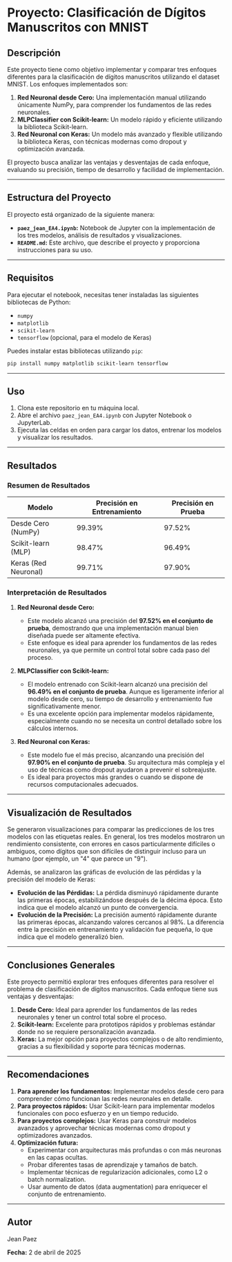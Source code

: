# Proyecto: Clasificación de Dígitos Manuscritos con MNIST

## Descripción

Este proyecto tiene como objetivo implementar y comparar tres enfoques diferentes para la clasificación de dígitos manuscritos utilizando el dataset MNIST. Los enfoques implementados son:

1. **Red Neuronal desde Cero:** Una implementación manual utilizando únicamente NumPy, para comprender los fundamentos de las redes neuronales.
2. **MLPClassifier con Scikit-learn:** Un modelo rápido y eficiente utilizando la biblioteca Scikit-learn.
3. **Red Neuronal con Keras:** Un modelo más avanzado y flexible utilizando la biblioteca Keras, con técnicas modernas como dropout y optimización avanzada.

El proyecto busca analizar las ventajas y desventajas de cada enfoque, evaluando su precisión, tiempo de desarrollo y facilidad de implementación.

---

## Estructura del Proyecto

El proyecto está organizado de la siguiente manera:

- **`paez_jean_EA4.ipynb`:** Notebook de Jupyter con la implementación de los tres modelos, análisis de resultados y visualizaciones.
- **`README.md`:** Este archivo, que describe el proyecto y proporciona instrucciones para su uso.

---

## Requisitos

Para ejecutar el notebook, necesitas tener instaladas las siguientes bibliotecas de Python:

- `numpy`
- `matplotlib`
- `scikit-learn`
- `tensorflow` (opcional, para el modelo de Keras)

Puedes instalar estas bibliotecas utilizando `pip`:

```bash
pip install numpy matplotlib scikit-learn tensorflow
```

---

## Uso

1. Clona este repositorio en tu máquina local.
2. Abre el archivo `paez_jean_EA4.ipynb` con Jupyter Notebook o JupyterLab.
3. Ejecuta las celdas en orden para cargar los datos, entrenar los modelos y visualizar los resultados.

---

## Resultados

### Resumen de Resultados

| Modelo                  | Precisión en Entrenamiento | Precisión en Prueba |
|-------------------------|----------------------------|---------------------|
| Desde Cero (NumPy)      | 99.39%                    | 97.52%             |
| Scikit-learn (MLP)      | 98.47%                    | 96.49%             |
| Keras (Red Neuronal)    | 99.71%                    | 97.90%             |

### Interpretación de Resultados

1. **Red Neuronal desde Cero:**
   - Este modelo alcanzó una precisión del **97.52% en el conjunto de prueba**, demostrando que una implementación manual bien diseñada puede ser altamente efectiva.
   - Este enfoque es ideal para aprender los fundamentos de las redes neuronales, ya que permite un control total sobre cada paso del proceso.

2. **MLPClassifier con Scikit-learn:**
   - El modelo entrenado con Scikit-learn alcanzó una precisión del **96.49% en el conjunto de prueba**. Aunque es ligeramente inferior al modelo desde cero, su tiempo de desarrollo y entrenamiento fue significativamente menor.
   - Es una excelente opción para implementar modelos rápidamente, especialmente cuando no se necesita un control detallado sobre los cálculos internos.

3. **Red Neuronal con Keras:**
   - Este modelo fue el más preciso, alcanzando una precisión del **97.90% en el conjunto de prueba**. Su arquitectura más compleja y el uso de técnicas como dropout ayudaron a prevenir el sobreajuste.
   - Es ideal para proyectos más grandes o cuando se dispone de recursos computacionales adecuados.

---

## Visualización de Resultados

Se generaron visualizaciones para comparar las predicciones de los tres modelos con las etiquetas reales. En general, los tres modelos mostraron un rendimiento consistente, con errores en casos particularmente difíciles o ambiguos, como dígitos que son difíciles de distinguir incluso para un humano (por ejemplo, un "4" que parece un "9").

Además, se analizaron las gráficas de evolución de las pérdidas y la precisión del modelo de Keras:

- **Evolución de las Pérdidas:** La pérdida disminuyó rápidamente durante las primeras épocas, estabilizándose después de la décima época. Esto indica que el modelo alcanzó un punto de convergencia.
- **Evolución de la Precisión:** La precisión aumentó rápidamente durante las primeras épocas, alcanzando valores cercanos al 98%. La diferencia entre la precisión en entrenamiento y validación fue pequeña, lo que indica que el modelo generalizó bien.

---

## Conclusiones Generales

Este proyecto permitió explorar tres enfoques diferentes para resolver el problema de clasificación de dígitos manuscritos. Cada enfoque tiene sus ventajas y desventajas:

1. **Desde Cero:** Ideal para aprender los fundamentos de las redes neuronales y tener un control total sobre el proceso.
2. **Scikit-learn:** Excelente para prototipos rápidos y problemas estándar donde no se requiere personalización avanzada.
3. **Keras:** La mejor opción para proyectos complejos o de alto rendimiento, gracias a su flexibilidad y soporte para técnicas modernas.

---

## Recomendaciones

1. **Para aprender los fundamentos:** Implementar modelos desde cero para comprender cómo funcionan las redes neuronales en detalle.
2. **Para proyectos rápidos:** Usar Scikit-learn para implementar modelos funcionales con poco esfuerzo y en un tiempo reducido.
3. **Para proyectos complejos:** Usar Keras para construir modelos avanzados y aprovechar técnicas modernas como dropout y optimizadores avanzados.
4. **Optimización futura:**
   - Experimentar con arquitecturas más profundas o con más neuronas en las capas ocultas.
   - Probar diferentes tasas de aprendizaje y tamaños de batch.
   - Implementar técnicas de regularización adicionales, como L2 o batch normalization.
   - Usar aumento de datos (data augmentation) para enriquecer el conjunto de entrenamiento.

---

## Autor

Jean Paez

**Fecha:** 2 de abril de 2025